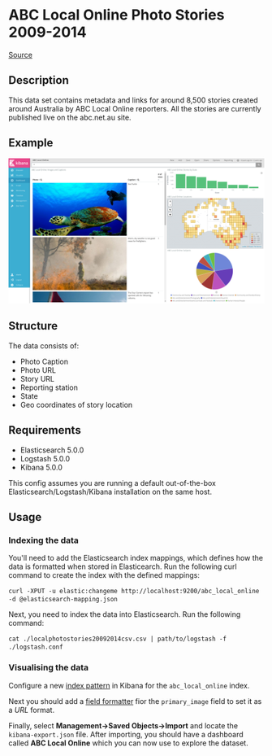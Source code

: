# ABC Local Online Photo Stories 2009-2014

[Source](https://data.gov.au/dataset/abc-local-online-photo-stories-2009-2014)

## Description

This data set contains metadata and links for around 8,500 stories
created around Australia by ABC Local Online reporters. All the
stories are currently published live on the abc.net.au site.

## Example

![Dashboard](dashboard-screenshot-1.png)

## Structure

The data consists of:
* Photo Caption
* Photo URL
* Story URL
* Reporting station
* State
* Geo coordinates of story location

## Requirements

* Elasticsearch 5.0.0
* Logstash 5.0.0
* Kibana 5.0.0

This config assumes you are running a default out-of-the-box
Elasticsearch/Logstash/Kibana installation on the same host.

## Usage

### Indexing the data

You'll need to add the Elasticsearch index mappings, which defines how
the data is formatted when stored in Elasticearch. Run the following
curl command to create the index with the defined mappings:

```
curl -XPUT -u elastic:changeme http://localhost:9200/abc_local_online -d @elasticsearch-mapping.json
```

Next, you need to index the data into Elasticsearch.  Run the
following command:

```
cat ./localphotostories20092014csv.csv | path/to/logstash -f ./logstash.conf
```

### Visualising the data

Configure a
new
[index pattern](https://www.elastic.co/guide/en/kibana/current/tutorial-define-index.html) in
Kibana for the `abc_local_online` index.

Next you should add
a
[field formatter](https://www.elastic.co/guide/en/kibana/current/field-formatters-string.html) fior
the `primary_image` field to set it as a *URL* format.

Finally, select **Management->Saved Objects->Import** and locate the
`kibana-export.json` file.  After importing, you should have a
dashboard called **ABC Local Online** which you can now use to explore
the dataset.
